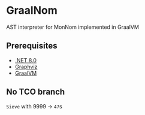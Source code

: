 # GraalNom
AST interpreter for MonNom implemented in GraalVM


## Prerequisites
- [.NET 8.0](https://dotnet.microsoft.com/en-us/download/dotnet/8.0)
- [Graphviz](https://graphviz.org/download/)
- [GraalVM](https://www.graalvm.org/downloads/)


## No TCO branch
`Sieve` with 9999 -> `47`s